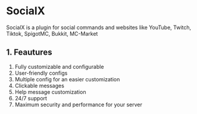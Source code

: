# SocialX
SocialX is a plugin for social commands and websites like YouTube, Twitch, Tiktok, SpigotMC, Bukkit, MC-Market

## 1. Feautures
1. Fully customizable and configurable
1. User-friendly configs
1. Multiple config for an easier customization
1. Clickable messages
1. Help message customization
1. 24/7 support
1. Maximum security and performance for your server
